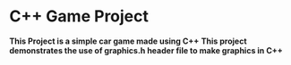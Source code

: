 # C++ Game Project
**This Project is a simple car game made using C++**
**This project demonstrates the use of graphics.h header file to make graphics in C++**
